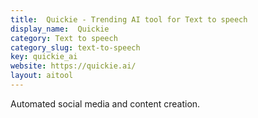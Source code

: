 ```yaml
---
title:  Quickie - Trending AI tool for Text to speech
display_name:  Quickie
category: Text to speech
category_slug: text-to-speech
key: quickie_ai
website: https://quickie.ai/
layout: aitool
---
```


Automated social media and content creation.
